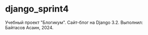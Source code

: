 # django_sprint4
Учебный проект "Блогикум".
Сайт-блог на Django 3.2.
Выполнил: Байтасов Асаин, 2024.
